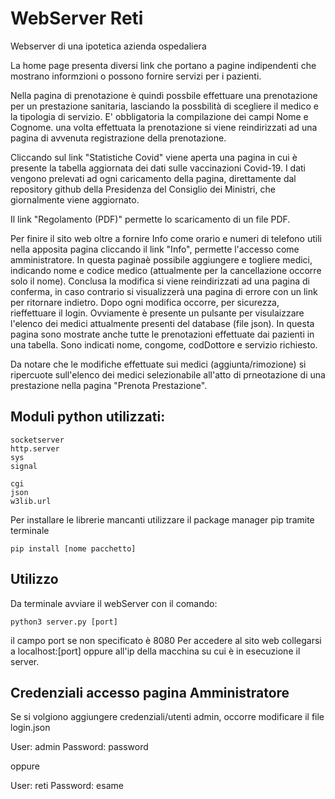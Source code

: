 # WebServer Reti
Webserver di una ipotetica azienda ospedaliera

La home page presenta diversi link che portano a pagine indipendenti che
mostrano informzioni o possono fornire servizi per i pazienti.

Nella pagina di prenotazione è quindi possbile effettuare una prenotazione
per un prestazione sanitaria, lasciando la possbilità di scegliere il medico
e la tipologia di servizio. E' obbligatoria la compilazione dei campi Nome e 
Cognome.
una volta effettuata la prenotazione si viene reindirizzati ad una pagina di
avvenuta registrazione della prenotazione.

Cliccando sul link "Statistiche Covid" viene aperta una pagina in cui è presente
la tabella aggiornata dei dati sulle vaccinazioni Covid-19.
I dati vengono prelevati ad ogni caricamento della pagina, direttamente dal repository
github della Presidenza del Consiglio dei Ministri, che giornalmente viene aggiornato.

Il link "Regolamento (PDF)" permette lo scaricamento di un file PDF.

Per finire il sito web oltre a fornire Info come orario e numeri di telefono utili nella 
apposita pagina cliccando il link "Info", permette l'accesso come amministratore.
In questa paginaè possibile aggiungere e togliere medici, indicando nome e codice medico 
(attualmente per la cancellazione occorre solo il nome).
Conclusa la modifica si viene reindirizzati ad una pagina di conferma, in caso contrario
si visualizzerà una pagina di errore con un link per ritornare indietro.
Dopo ogni modifica occorre, per sicurezza, rieffettuare il login.
Ovviamente è presente un pulsante per visulaizzare l'elenco dei medici attualmente presenti
del database (file json).
In questa pagina sono mostrate anche tutte le prenotazioni effettuate dai pazienti in una 
tabella. Sono indicati nome, congome, codDottore e servizio richiesto.

Da notare che le modifiche effettuate sui medici (aggiunta/rimozione) si ripercuote sull'elenco
dei medici selezionabile all'atto di prneotazione di una prestazione nella pagina "Prenota Prestazione".

## Moduli python utilizzati:
	
	socketserver
	http.server
	sys
	signal
	
	cgi
	json
	w3lib.url
Per installare le librerie mancanti utilizzare il package manager pip tramite terminale
	
	pip install [nome pacchetto]

## Utilizzo
Da terminale avviare il webServer con il comando:

	python3 server.py [port]

il campo port se non specificato è 8080
Per accedere al sito web collegarsi a localhost:[port] oppure all'ip della macchina su cui 
è in esecuzione il server.

## Credenziali accesso pagina Amministratore
Se si volgiono aggiungere credenziali/utenti admin, occorre modificare il file login.json

User: admin
Password: password

oppure

User: reti
Password: esame
